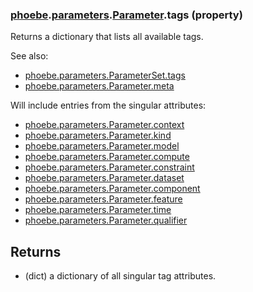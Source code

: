 ### [phoebe](phoebe.md).[parameters](phoebe.parameters.md).[Parameter](phoebe.parameters.Parameter.md).tags (property)




Returns a dictionary that lists all available tags.

See also:
* [phoebe.parameters.ParameterSet.tags](phoebe.parameters.ParameterSet.tags.md)
* [phoebe.parameters.Parameter.meta](phoebe.parameters.Parameter.meta.md)

Will include entries from the singular attributes:
* [phoebe.parameters.Parameter.context](phoebe.parameters.Parameter.context.md)
* [phoebe.parameters.Parameter.kind](phoebe.parameters.Parameter.kind.md)
* [phoebe.parameters.Parameter.model](phoebe.parameters.Parameter.model.md)
* [phoebe.parameters.Parameter.compute](phoebe.parameters.Parameter.compute.md)
* [phoebe.parameters.Parameter.constraint](phoebe.parameters.Parameter.constraint.md)
* [phoebe.parameters.Parameter.dataset](phoebe.parameters.Parameter.dataset.md)
* [phoebe.parameters.Parameter.component](phoebe.parameters.Parameter.component.md)
* [phoebe.parameters.Parameter.feature](phoebe.parameters.Parameter.feature.md)
* [phoebe.parameters.Parameter.time](phoebe.parameters.Parameter.time.md)
* [phoebe.parameters.Parameter.qualifier](phoebe.parameters.Parameter.qualifier.md)

Returns
----------
* (dict) a dictionary of all singular tag attributes.

